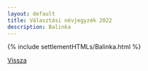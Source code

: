 ```yaml
---
layout: default
title: Választási névjegyzék 2022
description: Balinka
---
```


{% include settlementHTMLs/Balinka.html %}

[Vissza](./)